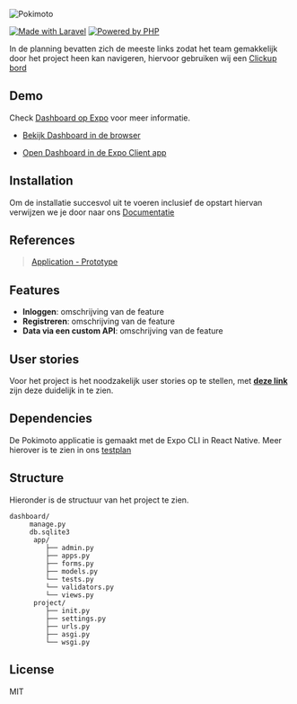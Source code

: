 ![Pokimoto](https://i.imgur.com/fJ79z4H.jpg)

[![Made with Laravel](https://img.shields.io/badge/Made%20with%20Laravel-000000.svg?style=flat&logo=Laravel&labelColor=000)](https://laravel.com/)
[![Powered by PHP](https://img.shields.io/badge/Powered%20by%20PHP-000000.svg?style=flat&logo=PHP&labelColor=000)](https://www.php.net/)

In de planning bevatten zich de meeste links zodat het team gemakkelijk door het project heen kan navigeren, hiervoor gebruiken wij een [Clickup bord](https://share.clickup.com/l/h/4-6885851-1/fde2fdd53ee8d93)

## Demo

Check [Dashboard op Expo](https://expo.io/@wlaj/projects/Pokimotov1) voor meer informatie.

- [Bekijk Dashboard in de browser](https://expo.io/appetize-simulator?url=https://expo.io/@wlaj/Pokimotov1)

- [Open Dashboard in de Expo Client app](https://i.imgur.com/2wvl431.png)

## Installation

Om de installatie succesvol uit te voeren inclusief de opstart hiervan verwijzen we je door naar ons [Documentatie](https://doc.clickup.com/d/h/4dfbj-36/61c329e7efb5985)


## References
 
 > [Application - Prototype ]()
 
 

## Features

- **Inloggen**: omschrijving van de feature
- **Registreren**: omschrijving van de feature
- **Data via een custom API**: omschrijving van de feature

 
## User stories

Voor het project is het noodzakelijk user stories op te stellen, met **[deze link]()** zijn deze duidelijk in te zien.


## Dependencies

De Pokimoto applicatie is gemaakt met de Expo CLI in React Native. Meer hierover is te zien in ons [testplan]()


## Structure

Hieronder is de structuur van het project te zien. 

```
dashboard/
     manage.py
     db.sqlite3
      app/
         ├── admin.py
         ├── apps.py
         ├── forms.py
         ├── models.py
         └── tests.py
         └── validators.py
         └── views.py
      project/
         ├── init.py
         ├── settings.py
         ├── urls.py
         ├── asgi.py
         └── wsgi.py
```

## License

MIT
